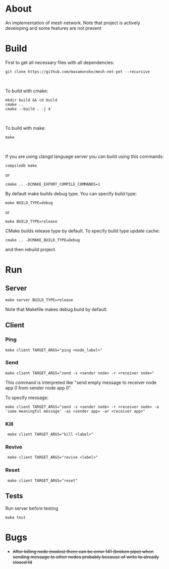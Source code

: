 # About
An implementation of mesh network. Note that project is actively developing and some features are not present

# Build

First to get all necessary files with all dependencies:
```console
git clone https://github.com/masamonoke/mesh-net-pet --recursive
```

</br>

To build with cmake:
```console
mkdir build && cd build
cmake ..
cmake --build . -j 4
```
</br>

To build with make:
```console
make
```
</br>

If you are using clangd language server you can build using this commands:
```console
compiledb make
```
or
```console
cmake .. -DCMAKE_EXPORT_COMPILE_COMMANDS=1
```

By default make builds debug type. You can specify build type:
```console
make BUILD_TYPE=debug
```
or
```console
make BUILD_TYPE=release
```

CMake builds release type by default. To specify build type update cache:
```console
cmake .. -DCMAKE_BUILD_TYPE=Debug 
```
and then rebuild project.

# Run

## Server

```console
make server BUILD_TYPE=release
```

Note that Makefile makes debug build by default.

## Client

### Ping

```console
make client TARGET_ARGS="ping <node_label>"
```

### Send

```console
make client TARGET_ARGS="send -s <sender node> -r <receiver node>"
```

This command is interpreted like "send empty message to receiver node app 0 from sender node app 0".

To specify message:

```console
make client TARGET_ARGS="send -s <sender node> -r <receiver node> -a 'some meaningful message' -as <sender app> -ar <receiver app>"
```

### Kill

```console
 make client TARGET_ARGS="kill <label>"
```

### Revive

```console
 make client TARGET_ARGS="revive <label>"
```

### Reset

```console
 make client TARGET_ARGS="reset"
```

## Tests

Run server before testing

```console
make test
```

# Bugs
* <del>After killing node (nodes) there can be error 141 (broken pipe) when sending message to other nodes probably because of write to already closed fd
